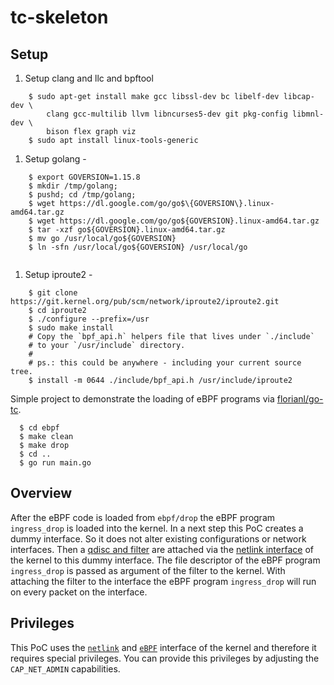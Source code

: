 tc-skeleton
===========

Setup
--------
1. Setup clang and llc and bpftool
```
	$ sudo apt-get install make gcc libssl-dev bc libelf-dev libcap-dev \
		clang gcc-multilib llvm libncurses5-dev git pkg-config libmnl-dev \
		bison flex graph viz
	$ sudo apt install linux-tools-generic
```
1. Setup golang - 
```
	$ export GOVERSION=1.15.8
	$ mkdir /tmp/golang;
	$ pushd; cd /tmp/golang;
	$ wget https://dl.google.com/go/go$\{GOVERSION\}.linux-amd64.tar.gz
	$ wget https://dl.google.com/go/go${GOVERSION}.linux-amd64.tar.gz
	$ tar -xzf go${GOVERSION}.linux-amd64.tar.gz
	$ mv go /usr/local/go${GOVERSION}
	$ ln -sfn /usr/local/go${GOVERSION} /usr/local/go
	
```
1. Setup iproute2 - 
```
	$ git clone https://git.kernel.org/pub/scm/network/iproute2/iproute2.git
	$ cd iproute2
	$ ./configure --prefix=/usr
	$ sudo make install
	# Copy the `bpf_api.h` helpers file that lives under `./include`
	# to your `/usr/include` directory.
	#
	# ps.: this could be anywhere - including your current source tree.
	$ install -m 0644 ./include/bpf_api.h /usr/include/iproute2
```


Simple project to demonstrate the loading of eBPF programs via [florianl/go-tc](https://github.com/florianl/go-tc).

```
  $ cd ebpf
  $ make clean
  $ make drop
  $ cd ..
  $ go run main.go
```

Overview
--------
After the eBPF code is loaded from `ebpf/drop` the eBPF program `ingress_drop` is loaded into the kernel. In a next step this PoC creates a dummy interface. So it does not alter existing configurations or network interfaces. Then a [qdisc and filter](https://man7.org/linux/man-pages/man8/tc.8.html) are attached via the [netlink interface](https://man7.org/linux/man-pages/man7/netlink.7.html) of the kernel to this dummy interface. The file descriptor of the eBPF program `ingress_drop` is passed as argument of the filter to the kernel. With attaching the filter to the interface the eBPF program `ingress_drop` will run on every packet on the interface.

Privileges
----------
This PoC uses the [`netlink`](https://man7.org/linux/man-pages/man7/netlink.7.html) and [`eBPF`](https://man7.org/linux/man-pages/man2/bpf.2.html) interface of the kernel and therefore it requires special privileges. You can provide this privileges by adjusting the `CAP_NET_ADMIN` capabilities.
